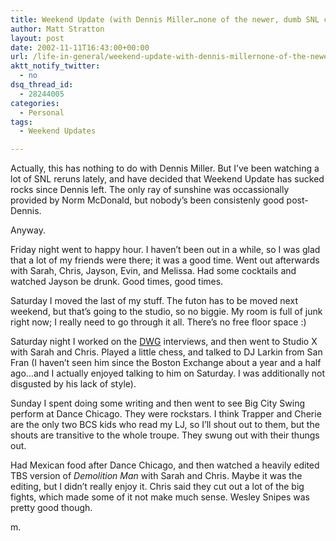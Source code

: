 ```yaml
---
title: Weekend Update (with Dennis Miller…none of the newer, dumb SNL crap)
author: Matt Stratton
layout: post
date: 2002-11-11T16:43:00+00:00
url: /life-in-general/weekend-update-with-dennis-millernone-of-the-newer-dumb-snl-crap
aktt_notify_twitter:
  - no
dsq_thread_id:
  - 28244005
categories:
  - Personal
tags:
  - Weekend Updates

---
```

Actually, this has nothing to do with Dennis Miller. But I&#8217;ve been watching a lot of SNL reruns lately, and have decided that Weekend Update has sucked rocks since Dennis left. The only ray of sunshine was occassionally provided by Norm McDonald, but nobody&#8217;s been consistenly good post-Dennis.

Anyway.

Friday night went to happy hour. I haven&#8217;t been out in a while, so I was glad that a lot of my friends were there; it was a good time. Went out afterwards with Sarah, Chris, Jayson, Evin, and Melissa. Had some cocktails and watched Jayson be drunk. Good times, good times.

Saturday I moved the last of my stuff. The futon has to be moved next weekend, but that&#8217;s going to the studio, so no biggie. My room is full of junk right now; I really need to go through it all. There&#8217;s no free floor space :)

Saturday night I worked on the [DWG][1] interviews, and then went to Studio X with Sarah and Chris. Played a little chess, and talked to DJ Larkin from San Fran (I haven&#8217;t seen him since the Boston Exchange about a year and a half ago&#8230;and I actually enjoyed talking to him on Saturday. I was additionally not disgusted by his lack of style).

Sunday I spent doing some writing and then went to see Big City Swing perform at Dance Chicago. They were rockstars. I think Trapper and Cherie are the only two BCS kids who read my LJ, so I&#8217;ll shout out to them, but the shouts are transitive to the whole troupe. They swung out with their thungs out.

Had Mexican food after Dance Chicago, and then watched a heavily edited TBS version of _Demolition Man_ with Sarah and Chris. Maybe it was the editing, but I didn&#8217;t really enjoy it. Chris said they cut out a lot of the big fights, which made some of it not make much sense. Wesley Snipes was pretty good though.

m.

 [1]: https://www.dancingwithgaia.com